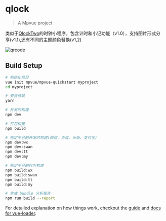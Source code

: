 # qlock

> A Mpvue project

类似于[QlockTwo](http://www.qlocktwo.com/)的时钟小程序，包含计时和小记功能（v1.0），支持图片形式分享(v1.1),还有不同的主题颜色替换(v1,2)

![qrcode](https://github.com/Alfxjx/qlock/tree/master/static/images/mp.jpg)

## Build Setup

``` bash
# 初始化项目
vue init mpvue/mpvue-quickstart myproject
cd myproject

# 安装依赖
yarn

# 开发时构建
npm dev

# 打包构建
npm build

# 指定平台的开发时构建(微信、百度、头条、支付宝)
npm dev:wx
npm dev:swan
npm dev:tt
npm dev:my

# 指定平台的打包构建
npm build:wx
npm build:swan
npm build:tt
npm build:my

# 生成 bundle 分析报告
npm run build --report
```

For detailed explanation on how things work, checkout the [guide](http://vuejs-templates.github.io/webpack/) and [docs for vue-loader](http://vuejs.github.io/vue-loader).

